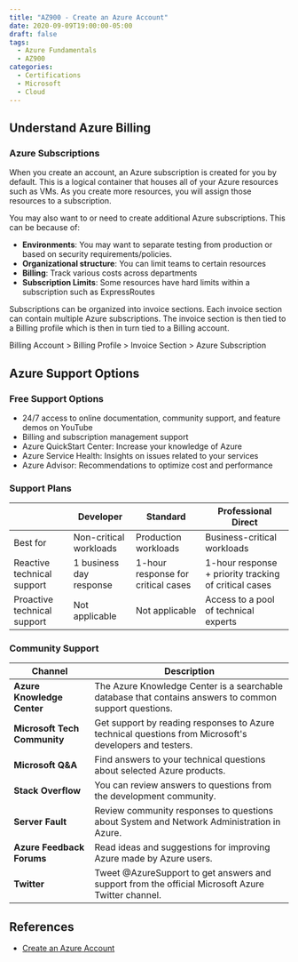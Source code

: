 ```yaml
---
title: "AZ900 - Create an Azure Account"
date: 2020-09-09T19:00:00-05:00
draft: false
tags:
  - Azure Fundamentals
  - AZ900
categories:
  - Certifications
  - Microsoft
  - Cloud
---
```


## Understand Azure Billing

### Azure Subscriptions

When you create an account, an Azure subscription is created for you by default. This is a logical container that houses all of your Azure resources such as VMs. As you create more resources, you will assign those resources to a subscription.

You may also want to or need to create additional Azure subscriptions. This can be because of:

* **Environments**: You may want to separate testing from production or based on security requirements/policies.
* **Organizational structure**: You can limit teams to certain resources
* **Billing**: Track various costs across departments
* **Subscription Limits**: Some resources have hard limits within a subscription such as ExpressRoutes

Subscriptions can be organized into invoice sections. Each invoice section can contain multiple Azure subscriptions. The invoice section is then tied to a Billing profile which is then in turn tied to a Billing account.

Billing Account > Billing Profile > Invoice Section > Azure Subscription

## Azure Support Options

### Free Support Options

* 24/7 access to online documentation, community support, and feature demos on YouTube
* Billing and subscription management support
* Azure QuickStart Center: Increase your knowledge of Azure
* Azure Service Health: Insights on issues related to your services
* Azure Advisor: Recommendations to optimize cost and performance

### Support Plans

| | Developer | Standard | Professional Direct |
|---|---|---|---|
| Best for | Non-critical workloads | Production workloads | Business-critical workloads |
| Reactive technical support | 1 business day response | 1-hour response for critical cases | 1-hour response + priority tracking of critical cases |
| Proactive technical support | Not applicable | Not applicable | Access to a pool of technical experts |

### Community Support

| Channel | Description |
| --- | --- |
| **Azure Knowledge Center** | The Azure Knowledge Center is a searchable database that contains answers to common support questions. |
| **Microsoft Tech Community** | Get support by reading responses to Azure technical questions from Microsoft's developers and testers. |
| **Microsoft Q&A** | Find answers to your technical questions about selected Azure products. |
| **Stack Overflow** | You can review answers to questions from the development community. |
| **Server Fault** | Review community responses to questions about System and Network Administration in Azure. |
| **Azure Feedback Forums** | Read ideas and suggestions for improving Azure made by Azure users. |
| **Twitter** | Tweet @AzureSupport to get answers and support from the official Microsoft Azure Twitter channel. |

## References

* [Create an Azure Account](https://docs.microsoft.com/en-us/learn/modules/create-an-azure-account/)
